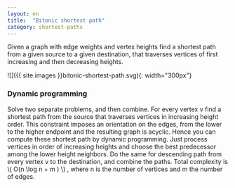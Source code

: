 ```yaml
---
layout: en
title:  "Bitonic shortest path"
category: shortest-paths
---
```


Given a graph with edge weights and vertex heights find a shortest path from a given source to a given destination, that traverses vertices of first increasing and then decreasing heights.

![]({{ site.images }}bitonic-shortest-path.svg){: width="300px"}

### Dynamic programming

Solve two separate problems, and then combine. For every vertex v find a shortest path from the source that traverses vertices in increasing height order.  This constraint imposes an orientation on the edges, from the lower to the higher endpoint and the resulting graph is acyclic.  Hence you can compute these shortest path by dynamic programming.  Just process vertices in order of increasing heights and choose the best predecessor among the lower height neighbors.  Do the same for descending path from every vertex v to the destination, and combine the paths.  Total complexity is \\( O(n \log n + m ) \\) , where n is the number of vertices and m the number of edges.
